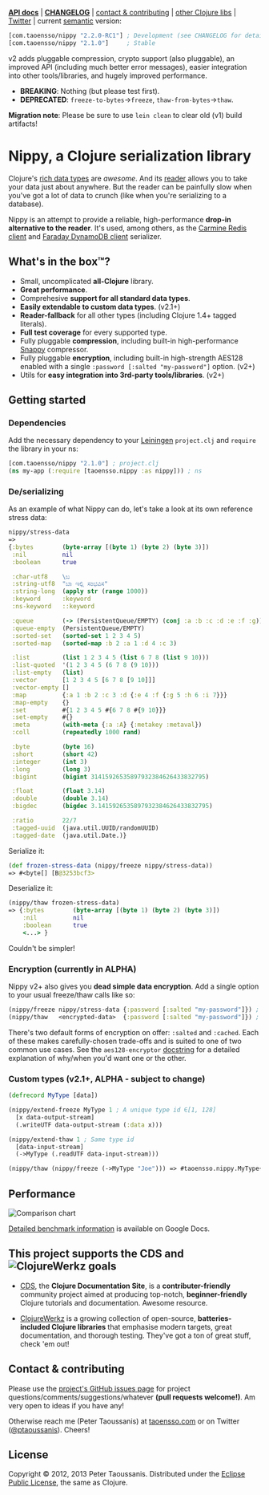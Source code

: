 **[API docs](http://ptaoussanis.github.io/nippy/)** | **[CHANGELOG](https://github.com/ptaoussanis/nippy/blob/master/CHANGELOG.md)** | [contact & contributing](#contact--contributing) | [other Clojure libs](https://www.taoensso.com/clojure-libraries) | [Twitter](https://twitter.com/#!/ptaoussanis) | current [semantic](http://semver.org/) version:

```clojure
[com.taoensso/nippy "2.2.0-RC1"] ; Development (see CHANGELOG for details)
[com.taoensso/nippy "2.1.0"]     ; Stable
```

v2 adds pluggable compression, crypto support (also pluggable), an improved API (including much better error messages), easier integration into other tools/libraries, and hugely improved performance.

  * **BREAKING**: Nothing (but please test first).
  * **DEPRECATED**: `freeze-to-bytes`->`freeze`, `thaw-from-bytes`->`thaw`.

**Migration note**: Please be sure to use `lein clean` to clear old (v1) build artifacts!

# Nippy, a Clojure serialization library

Clojure's [rich data types](http://clojure.org/datatypes) are *awesome*. And its [reader](http://clojure.org/reader) allows you to take your data just about anywhere. But the reader can be painfully slow when you've got a lot of data to crunch (like when you're serializing to a database).

Nippy is an attempt to provide a reliable, high-performance **drop-in alternative to the reader**. It's used, among others, as the [Carmine Redis client](https://github.com/ptaoussanis/carmine) and [Faraday DynamoDB client](https://github.com/ptaoussanis/faraday) serializer.

## What's in the box™?
  * Small, uncomplicated **all-Clojure** library.
  * **Great performance**.
  * Comprehesive **support for all standard data types**.
  * **Easily extendable to custom data types**. (v2.1+)
  * **Reader-fallback** for all other types (including Clojure 1.4+ tagged literals).
  * **Full test coverage** for every supported type.
  * Fully pluggable **compression**, including built-in high-performance [Snappy](http://code.google.com/p/snappy/) compressor.
  * Fully pluggable **encryption**, including built-in high-strength AES128 enabled with a single `:password [:salted "my-password"]` option. (v2+)
  * Utils for **easy integration into 3rd-party tools/libraries**. (v2+)

## Getting started

### Dependencies

Add the necessary dependency to your [Leiningen](http://leiningen.org/) `project.clj` and `require` the library in your ns:

```clojure
[com.taoensso/nippy "2.1.0"] ; project.clj
(ns my-app (:require [taoensso.nippy :as nippy])) ; ns
```

### De/serializing

As an example of what Nippy can do, let's take a look at its own reference stress data:

```clojure
nippy/stress-data
=>
{:bytes        (byte-array [(byte 1) (byte 2) (byte 3)])
 :nil          nil
 :boolean      true

 :char-utf8    \ಬ
 :string-utf8  "ಬಾ ಇಲ್ಲಿ ಸಂಭವಿಸ"
 :string-long  (apply str (range 1000))
 :keyword      :keyword
 :ns-keyword   ::keyword

 :queue        (-> (PersistentQueue/EMPTY) (conj :a :b :c :d :e :f :g))
 :queue-empty  (PersistentQueue/EMPTY)
 :sorted-set   (sorted-set 1 2 3 4 5)
 :sorted-map   (sorted-map :b 2 :a 1 :d 4 :c 3)

 :list         (list 1 2 3 4 5 (list 6 7 8 (list 9 10)))
 :list-quoted  '(1 2 3 4 5 (6 7 8 (9 10)))
 :list-empty   (list)
 :vector       [1 2 3 4 5 [6 7 8 [9 10]]]
 :vector-empty []
 :map          {:a 1 :b 2 :c 3 :d {:e 4 :f {:g 5 :h 6 :i 7}}}
 :map-empty    {}
 :set          #{1 2 3 4 5 #{6 7 8 #{9 10}}}
 :set-empty    #{}
 :meta         (with-meta {:a :A} {:metakey :metaval})
 :coll         (repeatedly 1000 rand)

 :byte         (byte 16)
 :short        (short 42)
 :integer      (int 3)
 :long         (long 3)
 :bigint       (bigint 31415926535897932384626433832795)

 :float        (float 3.14)
 :double       (double 3.14)
 :bigdec       (bigdec 3.1415926535897932384626433832795)

 :ratio        22/7
 :tagged-uuid  (java.util.UUID/randomUUID)
 :tagged-date  (java.util.Date.)}
```

Serialize it:

```clojure
(def frozen-stress-data (nippy/freeze nippy/stress-data))
=> #<byte[] [B@3253bcf3>
```

Deserialize it:

```clojure
(nippy/thaw frozen-stress-data)
=> {:bytes        (byte-array [(byte 1) (byte 2) (byte 3)])
    :nil          nil
    :boolean      true
    <...> }
```

Couldn't be simpler!

### Encryption (currently in **ALPHA**)

Nippy v2+ also gives you **dead simple data encryption**. Add a single option to your usual freeze/thaw calls like so:

```clojure
(nippy/freeze nippy/stress-data {:password [:salted "my-password"]}) ; Encrypt
(nippy/thaw   <encrypted-data>  {:password [:salted "my-password"]}) ; Decrypt
```

There's two default forms of encryption on offer: `:salted` and `:cached`. Each of these makes carefully-chosen trade-offs and is suited to one of two common use cases. See the `aes128-encryptor` [docstring](http://ptaoussanis.github.io/nippy/taoensso.nippy.encryption.html) for a detailed explanation of why/when you'd want one or the other.

### Custom types (v2.1+, ALPHA - subject to change)

```clojure
(defrecord MyType [data])

(nippy/extend-freeze MyType 1 ; A unique type id ∈[1, 128]
  [x data-output-stream]
  (.writeUTF data-output-stream (:data x)))

(nippy/extend-thaw 1 ; Same type id
  [data-input-stream]
  (->MyType (.readUTF data-input-stream)))

(nippy/thaw (nippy/freeze (->MyType "Joe"))) => #taoensso.nippy.MyType{:data "Joe"}
```

## Performance

![Comparison chart](https://github.com/ptaoussanis/nippy/raw/master/benchmarks.png)

[Detailed benchmark information](https://docs.google.com/spreadsheet/ccc?key=0AuSXb68FH4uhdE5kTTlocGZKSXppWG9sRzA5Y2pMVkE&pli=1#gid=0) is available on Google Docs.

## This project supports the CDS and ![ClojureWerkz](https://raw.github.com/clojurewerkz/clojurewerkz.org/master/assets/images/logos/clojurewerkz_long_h_50.png) goals

  * [CDS](http://clojure-doc.org/), the **Clojure Documentation Site**, is a **contributer-friendly** community project aimed at producing top-notch, **beginner-friendly** Clojure tutorials and documentation. Awesome resource.

  * [ClojureWerkz](http://clojurewerkz.org/) is a growing collection of open-source, **batteries-included Clojure libraries** that emphasise modern targets, great documentation, and thorough testing. They've got a ton of great stuff, check 'em out!

## Contact & contributing

Please use the [project's GitHub issues page](https://github.com/ptaoussanis/nippy/issues) for project questions/comments/suggestions/whatever **(pull requests welcome!)**. Am very open to ideas if you have any!

Otherwise reach me (Peter Taoussanis) at [taoensso.com](https://www.taoensso.com) or on Twitter ([@ptaoussanis](https://twitter.com/#!/ptaoussanis)). Cheers!

## License

Copyright &copy; 2012, 2013 Peter Taoussanis. Distributed under the [Eclipse Public License](http://www.eclipse.org/legal/epl-v10.html), the same as Clojure.
